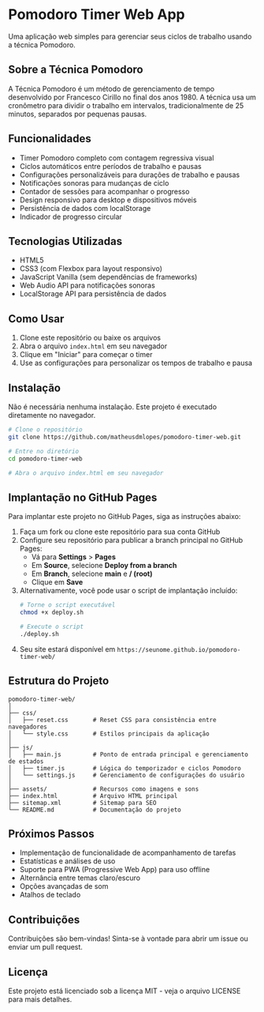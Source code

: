 # Pomodoro Timer Web App

Uma aplicação web simples para gerenciar seus ciclos de trabalho usando a técnica Pomodoro.

## Sobre a Técnica Pomodoro

A Técnica Pomodoro é um método de gerenciamento de tempo desenvolvido por Francesco Cirillo no final dos anos 1980. A técnica usa um cronômetro para dividir o trabalho em intervalos, tradicionalmente de 25 minutos, separados por pequenas pausas.

## Funcionalidades

- Timer Pomodoro completo com contagem regressiva visual
- Ciclos automáticos entre períodos de trabalho e pausas
- Configurações personalizáveis para durações de trabalho e pausas
- Notificações sonoras para mudanças de ciclo
- Contador de sessões para acompanhar o progresso
- Design responsivo para desktop e dispositivos móveis
- Persistência de dados com localStorage
- Indicador de progresso circular

## Tecnologias Utilizadas

- HTML5
- CSS3 (com Flexbox para layout responsivo)
- JavaScript Vanilla (sem dependências de frameworks)
- Web Audio API para notificações sonoras
- LocalStorage API para persistência de dados

## Como Usar

1. Clone este repositório ou baixe os arquivos
2. Abra o arquivo `index.html` em seu navegador
3. Clique em "Iniciar" para começar o timer
4. Use as configurações para personalizar os tempos de trabalho e pausa

## Instalação

Não é necessária nenhuma instalação. Este projeto é executado diretamente no navegador.

```bash
# Clone o repositório
git clone https://github.com/matheusdmlopes/pomodoro-timer-web.git

# Entre no diretório
cd pomodoro-timer-web

# Abra o arquivo index.html em seu navegador
```

## Implantação no GitHub Pages

Para implantar este projeto no GitHub Pages, siga as instruções abaixo:

1. Faça um fork ou clone este repositório para sua conta GitHub
2. Configure seu repositório para publicar a branch principal no GitHub Pages:
   - Vá para **Settings** > **Pages**
   - Em **Source**, selecione **Deploy from a branch**
   - Em **Branch**, selecione **main** e **/ (root)**
   - Clique em **Save**
3. Alternativamente, você pode usar o script de implantação incluído:
   ```bash
   # Torne o script executável
   chmod +x deploy.sh
   
   # Execute o script
   ./deploy.sh
   ```
4. Seu site estará disponível em `https://seunome.github.io/pomodoro-timer-web/`

## Estrutura do Projeto

```
pomodoro-timer-web/
│
├── css/
│   ├── reset.css       # Reset CSS para consistência entre navegadores
│   └── style.css       # Estilos principais da aplicação
│
├── js/
│   ├── main.js         # Ponto de entrada principal e gerenciamento de estados
│   ├── timer.js        # Lógica do temporizador e ciclos Pomodoro
│   └── settings.js     # Gerenciamento de configurações do usuário
│
├── assets/             # Recursos como imagens e sons
├── index.html          # Arquivo HTML principal
├── sitemap.xml         # Sitemap para SEO
└── README.md           # Documentação do projeto
```

## Próximos Passos

- Implementação de funcionalidade de acompanhamento de tarefas
- Estatísticas e análises de uso
- Suporte para PWA (Progressive Web App) para uso offline
- Alternância entre temas claro/escuro
- Opções avançadas de som
- Atalhos de teclado

## Contribuições

Contribuições são bem-vindas! Sinta-se à vontade para abrir um issue ou enviar um pull request.

## Licença

Este projeto está licenciado sob a licença MIT - veja o arquivo LICENSE para mais detalhes. 
